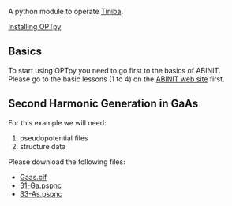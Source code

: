 
A python module to operate <a href="https://github.com/bemese/tiniba">Tiniba</a>.

[Installing OPTpy](https://github.com/trangel/OPTpy/blob/master/README.md)


## Basics   
To start using OPTpy you need to go first to the basics of ABINIT.   
Please go to the basic lessons (1 to 4) on the [ABINIT web site](http://www.abinit.org) first.   

## Second Harmonic Generation in GaAs  

For this example we will need:   
1. pseudopotential files
2. structure data   

Please download the following files:   
* [Gaas.cif](https://github.com/trangel/OPTpy/blob/master/examples/data/structures/GaAs.cif)
* [31-Ga.pspnc](https://github.com/trangel/OPTpy/blob/master/examples/data/pseudos/31-Ga.pspnc)
* [33-As.pspnc](https://github.com/trangel/OPTpy/blob/master/examples/data/pseudos/31-Ga.pspnc)


